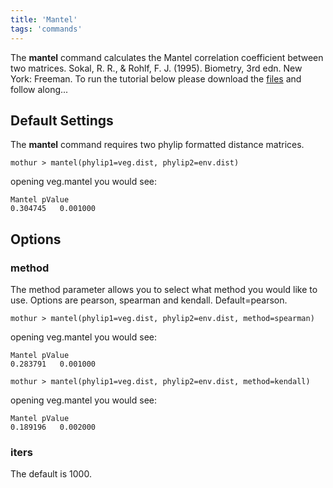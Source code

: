```yaml
---
title: 'Mantel'
tags: 'commands'
---
```

The **mantel** command calculates the Mantel
correlation coefficient between two matrices. Sokal, R. R., & Rohlf, F.
J. (1995). Biometry, 3rd edn. New York: Freeman. To run the tutorial
below please download the [ files](https://mothur.s3.us-east-2.amazonaws.com/wiki/vegenvdata.zip) and
follow along\...

## Default Settings

The **mantel** command requires two phylip formatted distance matrices.

    mothur > mantel(phylip1=veg.dist, phylip2=env.dist)

opening veg.mantel you would see:

    Mantel pValue
    0.304745   0.001000

## Options

### method

The method parameter allows you to select what method you would like to
use. Options are pearson, spearman and kendall. Default=pearson.

    mothur > mantel(phylip1=veg.dist, phylip2=env.dist, method=spearman)

opening veg.mantel you would see:

    Mantel pValue
    0.283791   0.001000

    mothur > mantel(phylip1=veg.dist, phylip2=env.dist, method=kendall)

opening veg.mantel you would see:

    Mantel pValue
    0.189196   0.002000

### iters

The default is 1000.


